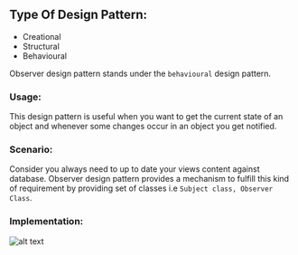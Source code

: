 ## Type Of Design Pattern:

* Creational
* Structural
* Behavioural

Observer design pattern stands under the `behavioural` design pattern.

### Usage:

This design pattern is useful when you want to get the current state of an object and whenever some changes occur in an object you get notified.
 
### Scenario:

Consider you always need to up to date your views content against database. Observer design pattern provides a mechanism to fulfill this kind of requirement by providing set of classes i.e `Subject class, Observer Class`.

### Implementation:

![alt text](https://github.com/farhanghouri/Design-Pattern/blob/master/ObserverDP/observer.png)
